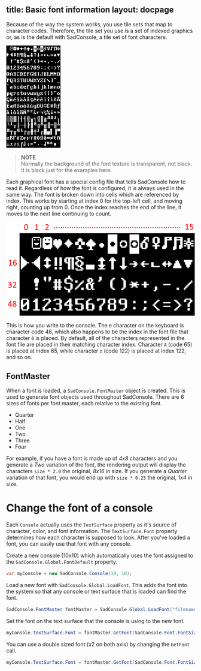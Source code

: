 title: Basic font information
layout: docpage
---

Because of the way the system works, you use tile sets that map to character codes. Therefore, the tile set you use is a set of indexed graphics or, as is the default with SadConsole, a tile set of font characters.

![font sample](images/font-sample.png)

>**NOTE**  
>Normally the background of the font texture is transparent, not black. It is black just for the examples here.

Each graphical font has a special config file that tells SadConsole how to read it. Regardless of how the font is configured, it is always used in the same way. The font is broken down into cells which are referenced by index. This works by starting at index 0 for the top-left cell, and moving right, counting up from 0. Once the index reaches the end of the line, it moves to the next line continuing to count.

![font indexing](images/how-font-works.png)

This is how you write to the console. The `0` character on the keyboard is character code 48, which also happens to be the index in the font file that character `0` is placed. By default, all of the characters represented in the font file are placed in their matching character index. Character `A` (code 65) is placed at index 65, while character `z` (code 122) is placed at index 122, and so on.

## FontMaster

When a font is loaded, a `SadConsole.FontMaster` object is created. This is used to generate font objects used throughout SadConsole. There are 6 sizes of fonts per font master, each relative to the existing font.

- Quarter
- Half
- One
- Two
- Three
- Four

For example, if you have a font is made up of *4x8* characters and you generate a *Two* variation of the font, the rendering output will display the characters `size * 2.0` the original, *8x16* in size. If you generate a *Quarter* variation of that font, you would end up with `size * 0.25` the original, *1x4* in size.

# Change the font of a console

Each `Console` actually uses the `TextSurface` property as it's source of character, color, and font information. The `TextSurface.Font` property determines how each character is supposed to look. After you've loaded a font, you can easily use that font with any console.

Create a new console (10x10) which automatically uses the font assigned to the `SadConsole.Global.FontDefault` property. 

```csharp
var myConsole = new SadConsole.Console(10, 10);
```

Load a new font with `SadConsole.Global.LoadFont`. This adds the font into the system so that any console or text surface that is loaded can find the font.

```csharp
SadConsole.FontMaster fontMaster = SadConsole.Global.LoadFont("filename.font");
```

Set the font on the text surface that the console is using to the new font.

```csharp
myConsole.TextSurface.Font = fontMaster.GetFont(SadConsole.Font.FontSizes.One);
```

You can use a double sized font (x2 on both axis) by changing the `GetFont` call.

```csharp
myConsole.TextSurface.Font = fontMaster.GetFont(SadConsole.Font.FontSizes.Two);
```